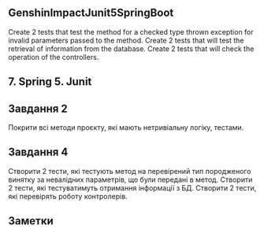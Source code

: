 ## GenshinImpactJunit5SpringBoot
Create 2 tests that test the method for a checked type thrown exception for invalid parameters passed to the method. Create 2 tests that will test the retrieval of information from the database. Create 2 tests that will check the operation of the controllers.

## 7. Spring 5. Junit

## Завдання 2

Покрити всі методи проєкту, які мають нетривіальну логіку, тестами.

## Завдання 4

Створити 2 тести, які тестують метод на перевірений тип породженого винятку за невалідних параметрів, що були передані в метод. Створити 2 тести, які тестуватимуть отримання інформації з БД. Створити 2 тести, які перевірять роботу контролерів.

## Заметки
